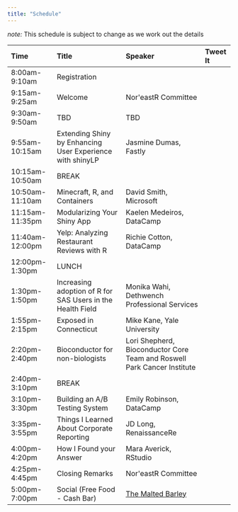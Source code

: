 ```yaml
---
title: "Schedule"
---
```


*note:* This schedule is subject to change as we work out the details

|Time|Title|Speaker|Tweet It|
|:---|:---|:---|:---|
|8:00am-9:10am|Registration|||
|9:15am-9:25am|Welcome|Nor'eastR Committee||
|9:30am-9:50am|TBD|TBD||
|9:55am-10:15am|Extending Shiny by Enhancing User Experience with shinyLP|Jasmine Dumas, Fastly|<a href="https://twitter.com/intent/tweet?ref_src=twsrc%5Etfw" class="twitter-hashtag-button" data-text="&quot;Extending Shiny by Enhancing User Experience with shinyLP&quot; from @jasdumas at #noreastr18 #rstats" data-show-count="false"></a><script async src="https://platform.twitter.com/widgets.js" charset="utf-8"></script>|
|10:15am-10:50am|BREAK|||
|10:50am-11:10am|Minecraft, R, and Containers|David Smith, Microsoft|<a href="https://twitter.com/intent/tweet?ref_src=twsrc%5Etfw" class="twitter-hashtag-button" data-text="&quot;Minecraft, R, and Containers&quot; from @revodavid at #noreastr18 #rstats" data-show-count="false"></a><script async src="https://platform.twitter.com/widgets.js" charset="utf-8"></script>|
|11:15am-11:35pm|Modularizing Your Shiny App|Kaelen Medeiros, DataCamp|<a href="https://twitter.com/intent/tweet?ref_src=twsrc%5Etfw" class="twitter-hashtag-button" data-text="&quot;Modularizing Your Shiny App&quot; from @kaelen_medeiros at #noreastr18 #rstats" data-show-count="false"></a><script async src="https://platform.twitter.com/widgets.js" charset="utf-8"></script>|
|11:40am-12:00pm|Yelp: Analyzing Restaurant Reviews with R|Richie Cotton, DataCamp|<a href="https://twitter.com/intent/tweet?ref_src=twsrc%5Etfw" class="twitter-hashtag-button" data-text="&quot;Yelp: Analyzing Restaurant Reviews with R&quot; from @richierocks at #noreastr18 #rstats" data-show-count="false"></a><script async src="https://platform.twitter.com/widgets.js" charset="utf-8"></script>|
|12:00pm-1:30pm|LUNCH|||
|1:30pm-1:50pm|Increasing adoption of R for SAS Users in the Health Field|Monika Wahi, Dethwench Professional Services|<a href="https://twitter.com/intent/tweet?ref_src=twsrc%5Etfw" class="twitter-hashtag-button" data-text="&quot;Increasing adoption of R for SAS Users in the Health Field&quot; from @DethWench at #noreastr18 #rstats" data-show-count="false"></a><script async src="https://platform.twitter.com/widgets.js" charset="utf-8"></script>|
|1:55pm-2:15pm|Exposed in Connecticut|Mike Kane, Yale University|<a href="https://twitter.com/intent/tweet?ref_src=twsrc%5Etfw" class="twitter-hashtag-button" data-text="&quot;Exposed in Connecticut&quot; from @kaneplusplus  at #noreastr18 #rstats" data-show-count="false"></a><script async src="https://platform.twitter.com/widgets.js" charset="utf-8"></script>|
|2:20pm-2:40pm|Bioconductor for non-biologists|Lori Shepherd,  Bioconductor Core Team and Roswell Park Cancer Institute|<a href="https://twitter.com/intent/tweet?ref_src=twsrc%5Etfw" class="twitter-hashtag-button" data-text="&quot;Bioconductor for non-biologists&quot; from @lshep712 at #noreastr18 #rstats" data-show-count="false"></a><script async src="https://platform.twitter.com/widgets.js" charset="utf-8"></script>|
|2:40pm-3:10pm|BREAK|||
|3:10pm-3:30pm|Building an A/B Testing System|Emily Robinson, DataCamp|<a href="https://twitter.com/intent/tweet?ref_src=twsrc%5Etfw" class="twitter-hashtag-button" data-text="&quot;Building an A/B Testing System&quot; from @robinson_es at #noreastr18 #rstats" data-show-count="false"></a><script async src="https://platform.twitter.com/widgets.js" charset="utf-8"></script>|
|3:35pm-3:55pm|Things I Learned About Corporate Reporting|JD Long, RenaissanceRe|<a href="https://twitter.com/intent/tweet?ref_src=twsrc%5Etfw" class="twitter-hashtag-button" data-text="&quot;Things I Learned About Corporate Reporting&quot; from @CMastication at #noreastr18 #rstats" data-show-count="false"></a><script async src="https://platform.twitter.com/widgets.js" charset="utf-8"></script>|
|4:00pm-4:20pm|How I Found your Answer|Mara Averick, RStudio|<a href="https://twitter.com/intent/tweet?ref_src=twsrc%5Etfw" class="twitter-hashtag-button" data-text="&quot;How I Found your Answer&quot; from @dataandme at #noreastr18 #rstats" data-show-count="false"></a><script async src="https://platform.twitter.com/widgets.js" charset="utf-8"></script>|
|4:25pm-4:45pm|Closing Remarks|Nor'eastR Committee|<a href="https://twitter.com/intent/tweet?ref_src=twsrc%5Etfw" class="twitter-hashtag-button" data-text="Johnny cakes, and coffee milk, and Dells!  Oh My @noreastrconf at #noreastr18 #rstats" data-show-count="false"></a><script async src="https://platform.twitter.com/widgets.js" charset="utf-8"></script>|
|5:00pm-7:00pm|Social (Free Food - Cash Bar)|[The Malted Barley](https://themaltedbarley.com/providence/)|<a href="https://twitter.com/intent/tweet?ref_src=twsrc%5Etfw" class="twitter-hashtag-button" data-text="Wrapping up after a great #noreastr18 at The Malted Barley in Providence: https://themaltedbarley.com/providence/ #rstats" data-show-count="false"></a><script async src="https://platform.twitter.com/widgets.js" charset="utf-8"></script>|

